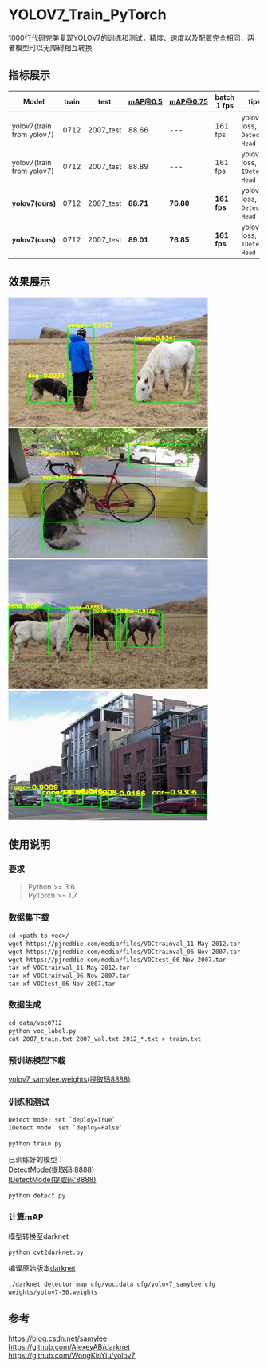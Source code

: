 # YOLOV7_Train_PyTorch
1000行代码完美复现YOLOV7的训练和测试，精度、速度以及配置完全相同，两者模型可以无障碍相互转换  

## 指标展示
|Model| train | test | mAP@0.5 | mAP@0.75 | batch 1 fps | tips |
|-----|------|------|-----|-----|-----|-----|
|yolov7(train from yolov7) | 0712 |	2007_test |	88.66 |	--- |	161 fps |	yolov5-loss, `Detect Head` |
|yolov7(train from yolov7) | 0712 |	2007_test |	88.89 |	--- |	161 fps |	yolov5-loss, `IDetect Head` |
|**yolov7(ours)** | 0712 |	2007_test |	**88.71** |	**76.80** |	**161 fps** | yolov5-loss, `Detect Head` |
|**yolov7(ours)** | 0712 |	2007_test |	**89.01** |	**76.85** |	**161 fps** | yolov5-loss, `IDetect Head` |

## 效果展示
<img src="assets/result1.jpg" width="400" height="260"/>   <img src="assets/result2.jpg" width="400" height="260"/>   
<img src="assets/result3.jpg" width="400" height="260"/>   <img src="assets/result4.jpg" width="400" height="260"/>   

## 使用说明
### 要求
> Python >= 3.6 \
> PyTorch >= 1.7
### 数据集下载
```shell script
cd <path-to-voc>/
wget https://pjreddie.com/media/files/VOCtrainval_11-May-2012.tar
wget https://pjreddie.com/media/files/VOCtrainval_06-Nov-2007.tar
wget https://pjreddie.com/media/files/VOCtest_06-Nov-2007.tar
tar xf VOCtrainval_11-May-2012.tar
tar xf VOCtrainval_06-Nov-2007.tar
tar xf VOCtest_06-Nov-2007.tar
```
### 数据生成
```shell script
cd data/voc0712
python voc_label.py
cat 2007_train.txt 2007_val.txt 2012_*.txt > train.txt
```
### 预训练模型下载
[yolov7_samylee.weights(提取码8888)](https://pan.baidu.com/s/1UYZR4QV_WaWBJBWg0lxZVw)

### 训练和测试
```shell script
Detect mode: set `deploy=True`
IDetect mode: set `deploy=False`

python train.py
```
已训练好的模型：  
[DetectMode(提取码:8888)](https://pan.baidu.com/s/1Z4CIdiopQSFodpR4RopqSw)  
[IDetectMode(提取码:8888)](https://pan.baidu.com/s/1EU8Sj1ViLURF1ZS6LIM2-g)  
```shell script
python detect.py
```
### 计算mAP
模型转换至darknet
```shell script
python cvt2darknet.py
```
编译原始版本[darknet](https://github.com/AlexeyAB/darknet)
```shell script
./darknet detector map cfg/voc.data cfg/yolov7_samylee.cfg weights/yolov7-50.weights
```

## 参考
https://blog.csdn.net/samylee  
https://github.com/AlexeyAB/darknet  
https://github.com/WongKinYiu/yolov7
